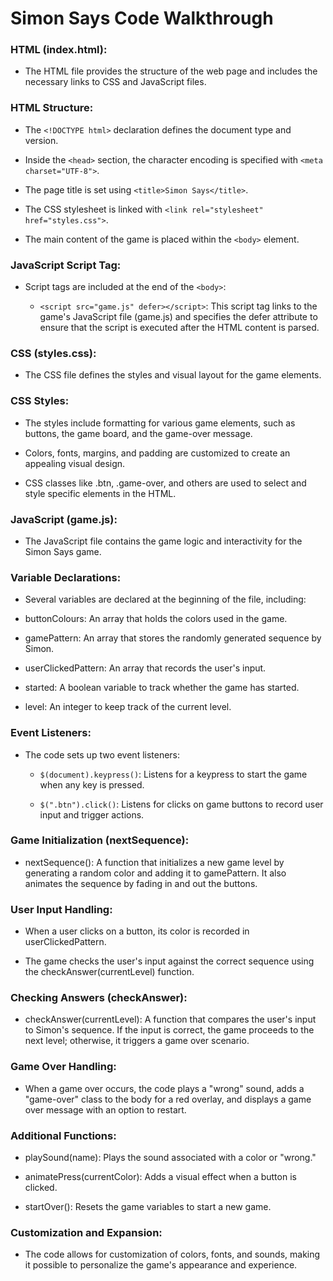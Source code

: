 # Simon Says Code Walkthrough

### HTML (index.html):

- The HTML file provides the structure of the web page and includes the necessary links to CSS and JavaScript files.

### HTML Structure:

- The `<!DOCTYPE html>` declaration defines the document type and version.

- Inside the `<head>` section, the character encoding is specified with `<meta charset="UTF-8">`.

- The page title is set using `<title>Simon Says</title>`.

- The CSS stylesheet is linked with `<link rel="stylesheet" href="styles.css">`.

- The main content of the game is placed within the `<body>` element.

### JavaScript Script Tag:

- Script tags are included at the end of the `<body>`:

  - `<script src="game.js" defer></script>`: This script tag links to the game's JavaScript file (game.js) and specifies the defer attribute to ensure that the script is executed after the HTML content is parsed.

### CSS (styles.css):

- The CSS file defines the styles and visual layout for the game elements.

### CSS Styles:

- The styles include formatting for various game elements, such as buttons, the game board, and the game-over message.

- Colors, fonts, margins, and padding are customized to create an appealing visual design.

- CSS classes like .btn, .game-over, and others are used to select and style specific elements in the HTML.

### JavaScript (game.js):

- The JavaScript file contains the game logic and interactivity for the Simon Says game.

### Variable Declarations:

- Several variables are declared at the beginning of the file, including:

- buttonColours: An array that holds the colors used in the game.

- gamePattern: An array that stores the randomly generated sequence by Simon.

- userClickedPattern: An array that records the user's input.

- started: A boolean variable to track whether the game has started.

- level: An integer to keep track of the current level.

### Event Listeners:

- The code sets up two event listeners:

  - `$(document).keypress()`: Listens for a keypress to start the game when any key is pressed.

  - `$(".btn").click()`: Listens for clicks on game buttons to record user input and trigger actions.

### Game Initialization (nextSequence):

- nextSequence(): A function that initializes a new game level by generating a random color and adding it to gamePattern. It also animates the sequence by fading in and out the buttons.

### User Input Handling:

- When a user clicks on a button, its color is recorded in userClickedPattern.

- The game checks the user's input against the correct sequence using the checkAnswer(currentLevel) function.

### Checking Answers (checkAnswer):

- checkAnswer(currentLevel): A function that compares the user's input to Simon's sequence. If the input is correct, the game proceeds to the next level; otherwise, it triggers a game over scenario.

### Game Over Handling:

- When a game over occurs, the code plays a "wrong" sound, adds a "game-over" class to the body for a red overlay, and displays a game over message with an option to restart.

### Additional Functions:

- playSound(name): Plays the sound associated with a color or "wrong."

- animatePress(currentColor): Adds a visual effect when a button is clicked.

- startOver(): Resets the game variables to start a new game.

### Customization and Expansion:

- The code allows for customization of colors, fonts, and sounds, making it possible to personalize the game's appearance and experience.
